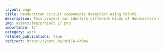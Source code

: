 ```yaml
---
layout: page
title: Handwritten circuit components detection using YoloV5.
description: This project can identify different kinds of Handwritten electrical components. I use YoloV5 model to train this model.
img: assets/img/project_17.png
importance: 17
category: work
related_publications: true
redirect: https://youtu.be/zMjCW-8nRmw
---
```

